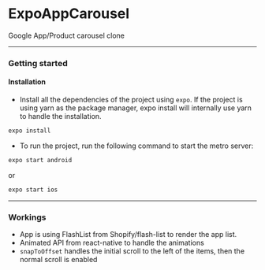 # ExpoAppCarousel
Google App/Product carousel clone

---

### Getting started

#### Installation

- Install all the dependencies of the project using `expo`. If the project is using yarn as the package manager, expo install will internally use yarn to handle the installation.

```bash
expo install
```

- To run the project, run the following command to start the metro server:

```bash
expo start android
```

or

```bash
expo start ios
```

---

### Workings
- App is using FlashList from Shopify/flash-list to render the app list.
- Animated API from react-native to handle the animations
- `snapToOffset` handles the initial scroll to the left of the items, then the normal scroll is enabled
